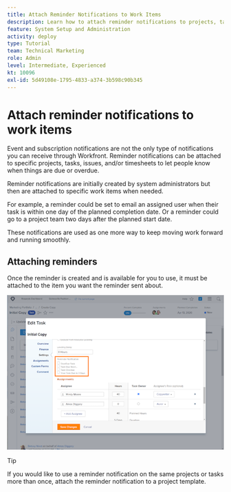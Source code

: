 ```yaml
---
title: Attach Reminder Notifications to Work Items
description: Learn how to attach reminder notifications to projects, tasks, issues, or timesheets to let people know when work is due or overdue.
feature: System Setup and Administration
activity: deploy
type: Tutorial
team: Technical Marketing
role: Admin
level: Intermediate, Experienced
kt: 10096
exl-id: 5d49108e-1795-4833-a374-3b598c90b345
---
```

# Attach reminder notifications to work items

Event and subscription notifications are not the only type of notifications you can receive through Workfront. Reminder notifications can be attached to specific projects, tasks, issues, and/or timesheets to let people know when things are due or overdue.

Reminder notifications are initially created by system administrators but then are attached to specific work items when needed. 

For example, a reminder could be set to email an assigned user when their task is within one day of the planned completion date. Or a reminder could go to a project team two days after the planned start date.

These notifications are used as one more way to keep moving work forward and running smoothly.

## Attaching reminders

Once the reminder is created and is available for you to use, it must be attached to the item you want the reminder sent about.

![[!UICONTROL Reminder Notification] section in the [!UICONTROL Edit Task] window](assets/admin-fund-user-notifications-17.png)

>[!TIP]
>
>If you would like to use a reminder notification on the same projects or tasks more than once, attach the reminder notification to a project template.

<!---
learn more URLs
 Attach a reminder notification to an object
Automatic reminders vs. reminder notifications
--->
